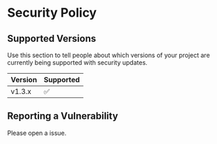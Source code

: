 # Security Policy

## Supported Versions

Use this section to tell people about which versions of your project are
currently being supported with security updates.

| Version | Supported          |
| ------- | ------------------ |
| v1.3.x   | :white_check_mark: |

## Reporting a Vulnerability

Please open a issue.
